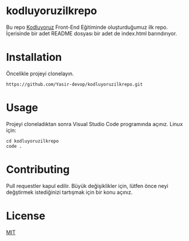 # kodluyoruzilkrepo
Bu repo [Kodluyoruz](www.kodluyoruz.com) Front-End Eğitiminde oluşturduğumuz ilk repo. İçerisinde bir adet README dosyası bir adet de index.html barındırıyor.

# Installation
Öncelikle projeyi clonelayın.

```
https://github.com/Yasir-devop/kodluyoruzilkrepo.git
```

# Usage
Projeyi cloneladıktan sonra Visual Studio Code programında açınız.
Linux için:
```
cd kodluyoruzilkrepo
code .
```

# Contributing
Pull requestler kapul edilir. Büyük değişiklikler için, lütfen önce neyi değştirmek istediğinizi tartışmak için bir konu açınız.

# License
[MIT](https://opensource.org/licenses/MIT)